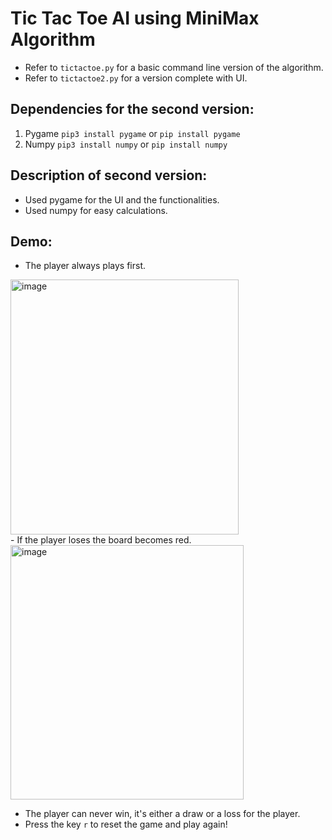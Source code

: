 # Tic Tac Toe AI using MiniMax Algorithm
- Refer to `tictactoe.py` for a basic command line version of the algorithm.
- Refer to `tictactoe2.py` for a version complete with UI.

## Dependencies for the second version:
1. Pygame
   `pip3 install pygame` or `pip install pygame`
2. Numpy
   `pip3 install numpy` or `pip install numpy`

## Description of second version:
- Used pygame for the UI and the functionalities.
- Used numpy for easy calculations.

## **Demo**:
- The player always plays first. 
<img width="365" height="408" alt="image" src="https://github.com/user-attachments/assets/7c39e206-2e7d-4f6b-ae42-4805cdb80307" />
<br>
- If the player loses the board becomes red.
<img width="373" height="407" alt="image" src="https://github.com/user-attachments/assets/5070a960-3eb2-471b-b238-3d717696a94e" />

- The player can never win, it's either a draw or a loss for the player.
- Press the key `r` to reset the game and play again!

